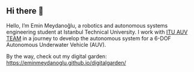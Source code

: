 ## Hi there 👋

Hello, I’m Emin Meydanoğlu, a robotics and autonomous systems engineering student at Istanbul Technical University. I work with [ITU AUV TEAM](https://github.com/itu-auv) in a journey to develop the autonomous system for a 6-DOF Autonomous Underwater Vehicle (AUV).

By the way, check out my digital garden: https://eminmeydanoglu.github.io/digitalgarden/


